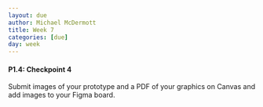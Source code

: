 ```yaml
---
layout: due
author: Michael McDermott
title: Week 7
categories: [due]
day: week
---
```

#### P1.4: Checkpoint 4
Submit images of your prototype and a PDF of your graphics on Canvas and add images to your Figma board. 